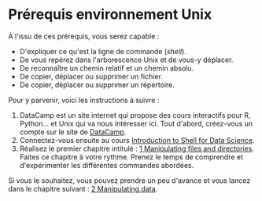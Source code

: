 # Prérequis environnement Unix

À l'issu de ces prérequis, vous serez capable :

- D'expliquer ce qu'est la ligne de commande (*shell*).
- De vous repérez dans l'arborescence Unix et de vous-y déplacer.
- De reconnaître un chemin relatif et un chemin absolu.
- De copier, déplacer ou supprimer un fichier.
- De copier, déplacer ou supprimer un répertoire.

Pour y parvenir, voici les instructions à suivre :

1. DataCamp est un site internet qui propose des cours interactifs pour R, Python... et Unix qui va nous intéresser ici. Tout d'abord, créez-vous un compte sur le site de [DataCamp](https://www.datacamp.com/).
2. Connectez-vous ensuite au cours [Introduction to Shell for Data Science](https://www.datacamp.com/courses/introduction-to-shell-for-data-science).
3. Réalisez le premier chapitre intitulé : [1 Manipulating files and directories](https://campus.datacamp.com/courses/introduction-to-shell-for-data-science/manipulating-files-and-directories?ex=1).
    Faites ce chapitre à votre rythme. Prenez le temps de comprendre et d'expérimenter les différentes commandes abordées.

Si vous le souhaitez, vous pouvez prendre un peu d'avance et vous lancez dans le chapitre suivant : [2 Manipulating data](https://campus.datacamp.com/courses/introduction-to-shell-for-data-science/manipulating-data?ex=1).
